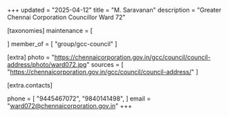 +++
updated = "2025-04-12"
title = "M. Saravanan"
description = "Greater Chennai Corporation Councillor Ward 72"

[taxonomies]
maintenance = [

]
member_of = [
    "group/gcc-council"
]

[extra]
photo = "https://chennaicorporation.gov.in/gcc/council/council-address/photo/ward072.jpg"
sources = [
    "https://chennaicorporation.gov.in/gcc/council/council-address/"
]

[extra.contacts]

phone = [
    "9445467072",
    "9840141498",
    ]
email = "ward072@chennaicorporation.gov.in"
+++